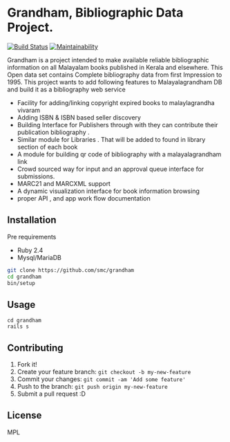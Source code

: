 # Grandham, Bibliographic Data Project.

[![Build Status](https://travis-ci.org/smc/grandham.svg?branch=master)](https://travis-ci.org/smc/grandham)
[![Maintainability](https://api.codeclimate.com/v1/badges/f57724a16256ec2f7532/maintainability)](https://codeclimate.com/github/smc/grandham/maintainability)

 Grandham is a project intended to make available reliable bibliographic information on all Malayalam books published in Kerala and elsewhere. This Open data set contains Complete bibliography data from first Impression to 1995. This project wants to add following features to Malayalagrandham DB and build it as a bibliography web service

* Facility for adding/linking copyright expired books to malaylagrandha vivaram
* Adding ISBN & ISBN based seller discovery
* Building Interface for Publishers through with they can contribute their publication bibliography .
* Similar module for Libraries . That will be added to found in library section of each book
* A module for building qr code of bibliography with a malayalagrandham link
* Crowd sourced way for input and an approval queue interface for submissions.
* MARC21 and MARCXML support
* A dynamic visualization interface for book information browsing
* proper API , and app work flow documentation 

## Installation

Pre requirements
* Ruby 2.4
* Mysql/MariaDB

```bash
git clone https://github.com/smc/grandham
cd grandham
bin/setup
````


## Usage

```
cd grandham
rails s
```
## Contributing

1. Fork it!
2. Create your feature branch: `git checkout -b my-new-feature`
3. Commit your changes: `git commit -am 'Add some feature'`
4. Push to the branch: `git push origin my-new-feature`
5. Submit a pull request :D

## License

MPL
